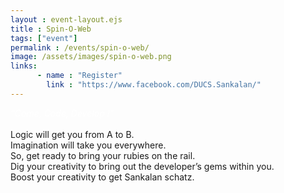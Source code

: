 ```yaml
---
layout : event-layout.ejs
title : Spin-O-Web
tags: ["event"]
permalink : /events/spin-o-web/
image: /assets/images/spin-o-web.png
links: 
      - name : "Register" 
        link : "https://www.facebook.com/DUCS.Sankalan/"
---
```

<I style="color:white">“Come, Code, Develop !”</I>\
<br>
Logic will get you from A to B.\
Imagination will take you everywhere.\
So, get ready to bring your rubies on the rail.\
Dig your creativity to bring out the developer’s gems within you.\
Boost your creativity to get Sankalan schatz.